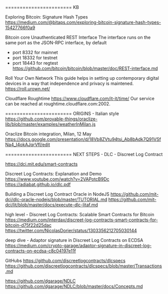 =======================
KB

Exploring Bitcoin: Signature Hash Types
https://medium.com/@bitaps.com/exploring-bitcoin-signature-hash-types-15427766f0a9

Bitcoin core Unauthenticated REST Interface
The interface runs on the same port as the JSON-RPC interface, by default
- port 8332 for mainnet
- port 18332 for testnet
- port 18443 for regtest
https://github.com/bitcoin/bitcoin/blob/master/doc/REST-interface.md

Roll Your Own Network
This guide helps in setting up contemporary digital devices in a way that independence and privacy is maintened.
https://roll.urown.net/

Cloudflare Roughtime
https://www.cloudflare.com/it-it/time/
Our service can be reached at roughtime.cloudflare.com:2002.

=======================
ORIGINS - Italian style
https://github.com/provable-things/oraclize-lib/blob/master/examples/weatherInMilan.js

Oraclize Bitcoin integration, Milan, 12 May
https://docs.google.com/presentation/d/18Vb8ZVtu94tsi_Ab8bAdk7Q91VSfNa4_I4okAJqrVfI/edit

=======================
NEXT STEPS - DLC - Discreet Log Contract

https://dci.mit.edu/smart-contracts

Discreet Log Contracts: Explanation and Demo
https://www.youtube.com/watch?v=2VAPotcB9Dc
https://adiabat.github.io/dlc.pdf

Building a Discreet Log Contract Oracle in NodeJS
https://github.com/mit-dci/dlc-oracle-nodejs/blob/master/TUTORIAL.md
https://github.com/mit-dci/lit/blob/master/docs/execute-dlc-litaf.md

high level - Discreet Log Contracts: Scalable Smart Contracts for Bitcoin
https://medium.com/interdax/discreet-log-contracts-smart-contracts-for-bitcoin-d75f22d25dac
https://twitter.com/NicolasDorier/status/1303356212705030144

deep dive - Adaptor signature in Discreet Log Contracts on ECDSA
https://medium.com/crypto-garage/adaptor-signature-in-discreet-log-contracts-on-ecdsa-c8c04197e11f

GitHubs
https://github.com/discreetlogcontracts/dlcspecs
https://github.com/discreetlogcontracts/dlcspecs/blob/master/Transactions.md

https://github.com/dgarage/NDLC
https://github.com/dgarage/NDLC/blob/master/docs/Concepts.md